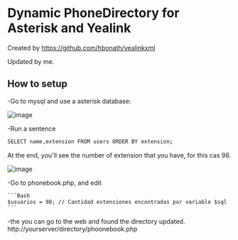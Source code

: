 # Dynamic PhoneDirectory for Asterisk and Yealink

Created by https://github.com/hbonath/yealinkxml

Updated by me.

## How to setup

-Go to mysql and use a asterisk database:

   ![image](https://user-images.githubusercontent.com/47614279/209568681-ccd3cc63-8cb9-48d9-a847-7678630a165b.png)
   
-Run a sentence
```Bash
SELECT name,extension FROM users ORDER BY extension;
```
At the end, you'll see the number of extension that you have, for this cas 98.

   ![image](https://user-images.githubusercontent.com/47614279/209568719-3994386d-6484-40d2-afda-fbd292712818.png)
  
-Go to phonebook.php, and edit

    ```Bash 
    $usuarios = 98; // Cantidad extensiones encontradas por variable $sql
    ```
-the you can go to the web and found the directory updated.
    http://yourserver/directory/phoonebook.php

  

  
